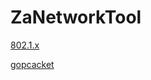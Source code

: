 # ZaNetworkTool

[802.1.x](https://baike.baidu.com/item/802.1x/5635474?fr=aladdin)

[gopcacket](https://godoc.org/github.com/google/gopacket)